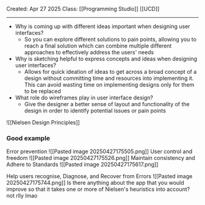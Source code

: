 Created: Apr 27 2025
Class: [[Programming Studio]] [[UCD]]
- - -
- Why is coming up with different ideas important when designing user interfaces?
	- So you can explore different solutions to pain points, allowing you to reach a final solution which can combine multiple different approaches to effectively address the users' needs
- Why is sketching helpful to express concepts and ideas when designing user interfaces?
	- Allows for quick ideation of ideas to get across a broad concept of a design without committing time and resources into implementing it. This can avoid wasting time on implementing designs only for them to be replaced
- What role do wireframes play in user interface design?
	- Give the designer a better sense of layout and functionality of the design in order to identify potential issues or pain points

![[Nielsen Design Principles]]

### Good example
Error prevention
![[Pasted image 20250427175505.png]]
User control and freedom
![[Pasted image 20250427175526.png]]
Maintain consistency and Adhere to Standards
![[Pasted image 20250427175617.png]]

Help users recognise, Diagnose, and Recover from Errors
![[Pasted image 20250427175744.png]]
Is there anything about the app that you would improve so that it takes one or more of Nielsen's heuristics into account?
not rlly lmao